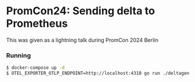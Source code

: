 # PromCon24: Sending delta to Prometheus

This was given as a lightning talk during PromCon 2024 Berlin

### Running

```sh
$ docker-compose up -d
$ OTEL_EXPORTER_OTLP_ENDPOINT=http://localhost:4318 go run ./deltagen
```
